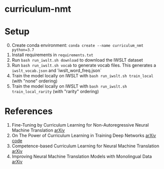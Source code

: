 # curriculum-nmt

# Setup

0. Create conda environment: `conda create --name curriculum_nmt python=3.7`
1. Install requirements in `requirements.txt`
1. Run `bash run_iwslt.sh download` to download the IWSLT dataset
1. Run `bash run_iwslt.sh vocab` to generate vocab files. This generates a
    `iwslt_vocab.json` and 'iwslt_word_freq.json`
1. Train the model locally on IWSLT with `bash run_iwslt.sh train_local` (with "none" ordering)
2. Train the model locally on IWSLT with `bash run_iwslt.sh train_local_rarity` (with "rarity" ordering)

# References
1. Fine-Tuning by Curriculum Learning for Non-Autoregressive
Neural Machine Translation [arXiv](https://arxiv.org/abs/1911.08717)
2. On The Power of Curriculum Learning in Training Deep Networks [arXiv](https://arxiv.org/abs/1904.03626) [code](https://github.com/GuyHacohen/curriculum_learning)
3. Competence-based Curriculum Learning for Neural Machine Translation [arXiv](https://arxiv.org/abs/1903.09848)
4. Improving Neural Machine Translation Models with Monolingual Data [arXiv](https://arxiv.org/abs/1511.06709)

